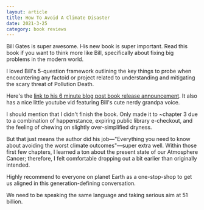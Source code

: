 ```yaml
---
layout: article
title: How To Avoid A Climate Disaster
date: 2021-3-25
category: book reviews
---
```


Bill Gates is super awesome. His new book is super important. Read this book if you want to think more like Bill, specifically about fixing big problems in the modern world. 

I loved Bill's 5-question framework outlining the key things to probe when encountering any factoid or project related to understanding and mitigating the scary threat of Pollution Death.

Here's the [link to his 6 minute blog post book release announcement](https://www.gatesnotes.com/Energy/My-new-climate-book-is-finally-here). It also has a nice little youtube vid featuring Bill's cute nerdy grandpa voice.

I should mention that I didn't finish the book. Only made it to ~chapter 3 due to a combination of happenstance, expiring public library e-checkout, and the feeling of chewing on slightly over-simplified dryness.

But that just means the author did his job&mdash;"Everything you need to know about avoiding the worst climate outcomes"&mdash;super extra well. Within those first few chapters, I learned a ton about the present state of our Atmosphere Cancer; therefore, I felt comfortable dropping out a bit earlier than originally intended.

Highly recommend to everyone on planet Earth as a one-stop-shop to get us aligned in this generation-defining conversation.

We need to be speaking the same language and taking serious aim at 51 billion.
